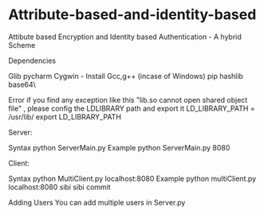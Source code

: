 # Attribute-based-and-identity-based
Attibute based Encryption and Identity based Authentication - A hybrid Scheme

Dependencies

Glib
pycharm
Cygwin - Install Gcc,g++ (incase of Windows)
pip
  hashlib\
  base64\

Error
if you find any exception like this "lib.so cannot open shared object file" , please config the LDLIBRARY path and export it
LD_LIBRARY_PATH = /usr/lib/
export LD_LIBRARY_PATH

Server:

Syntax
python ServerMain.py <port>
Example
python ServerMain.py 8080

Client:

Syntax
python MultiClient.py localhost:8080 <user> <password> <instance>
Example
python multiClient.py localhost:8080 sibi sibi commit


Adding Users
You can add multiple users in Server.py
